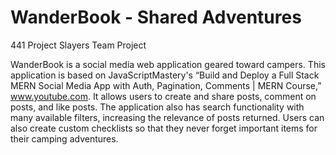 # WanderBook - Shared Adventures
441 Project Slayers Team Project

WanderBook is a social media web application geared toward campers.
This application is based on JavaScriptMastery's “Build and Deploy a Full Stack MERN Social Media App with Auth, Pagination, Comments | MERN Course,” www.youtube.com.
It allows users to create and share posts, comment on posts, and like posts.
The application also has search functionality with many available filters, increasing the relevance of posts returned.
Users can also create custom checklists so that they never forget important items for their camping adventures.
